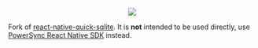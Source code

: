 <p align="center">
  <a href="https://www.powersync.com" target="_blank"><img src="https://github.com/powersync-ja/.github/assets/19345049/602bafa0-41ce-4cee-a432-56848c278722"/></a>
</p>

Fork of [react-native-quick-sqlite](https://github.com/ospfranco/react-native-quick-sqlite?tab=readme-ov-file). It is **not** intended to be used directly, use [PowerSync React Native SDK](https://github.com/powersync-ja/powersync-js/tree/main/packages/react-native) instead.
